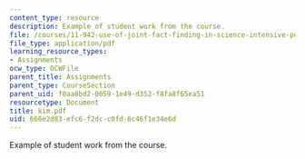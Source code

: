 ```yaml
---
content_type: resource
description: Example of student work from the course.
file: /courses/11-942-use-of-joint-fact-finding-in-science-intensive-policy-disputes-part-ii-spring-2004/666e2d83efc6f2dcc0fd6c46f1e34e6d_kim.pdf
file_type: application/pdf
learning_resource_types:
- Assignments
ocw_type: OCWFile
parent_title: Assignments
parent_type: CourseSection
parent_uid: f0aa8bd2-0059-1e49-d352-f8fa8f65ea51
resourcetype: Document
title: kim.pdf
uid: 666e2d83-efc6-f2dc-c0fd-6c46f1e34e6d
---
```

Example of student work from the course.
